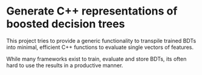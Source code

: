# Generate C++ representations of boosted decision trees

This project tries to provide a generic functionality to transpile trained BDTs
into minimal, efficient C++ functions to evaluate single vectors of features.

While many frameworks exist to train, evaluate and store BDTs, its often hard
to use the results in a productive manner.
